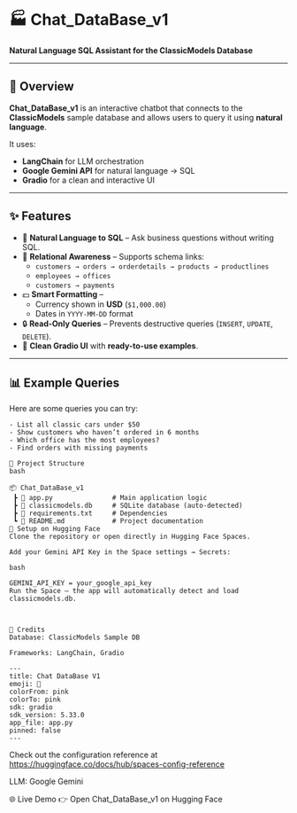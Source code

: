 # 🏭 Chat_DataBase_v1
**Natural Language SQL Assistant for the ClassicModels Database**

---

## 🚀 Overview
**Chat_DataBase_v1** is an interactive chatbot that connects to the **ClassicModels** sample database and allows users to query it using **natural language**.  

It uses:  
- **LangChain** for LLM orchestration  
- **Google Gemini API** for natural language → SQL  
- **Gradio** for a clean and interactive UI  

---

## ✨ Features
- 💬 **Natural Language to SQL** – Ask business questions without writing SQL.  
- 🔗 **Relational Awareness** – Supports schema links:  
  - `customers → orders → orderdetails → products → productlines`  
  - `employees → offices`  
  - `customers → payments`  
- 💵 **Smart Formatting** –  
  - Currency shown in **USD** (`$1,000.00`)  
  - Dates in `YYYY-MM-DD` format  
- 🔒 **Read-Only Queries** – Prevents destructive queries (`INSERT`, `UPDATE`, `DELETE`).  
- 🎨 **Clean Gradio UI** with **ready-to-use examples**.  

---

## 📊 Example Queries
Here are some queries you can try:  

```text
- List all classic cars under $50
- Show customers who haven’t ordered in 6 months
- Which office has the most employees?
- Find orders with missing payments

📂 Project Structure
bash

📦 Chat_DataBase_v1
 ┣ 📜 app.py               # Main application logic
 ┣ 📜 classicmodels.db     # SQLite database (auto-detected)
 ┣ 📜 requirements.txt     # Dependencies
 ┗ 📜 README.md            # Project documentation
🔑 Setup on Hugging Face
Clone the repository or open directly in Hugging Face Spaces.

Add your Gemini API Key in the Space settings → Secrets:

bash

GEMINI_API_KEY = your_google_api_key
Run the Space – the app will automatically detect and load classicmodels.db.



🙌 Credits
Database: ClassicModels Sample DB

Frameworks: LangChain, Gradio

---
title: Chat DataBase V1
emoji: 🐠
colorFrom: pink
colorTo: pink
sdk: gradio
sdk_version: 5.33.0
app_file: app.py
pinned: false
---
```

Check out the configuration reference at https://huggingface.co/docs/hub/spaces-config-reference



LLM: Google Gemini

🌐 Live Demo
👉 Open Chat_DataBase_v1 on Hugging Face

